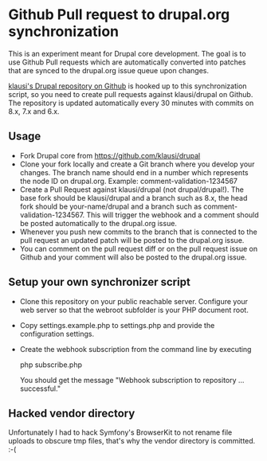 Github Pull request to drupal.org synchronization
=================================================

This is an experiment meant for Drupal core development. The goal is to use
Github Pull requests which are automatically converted into patches that are
synced to the drupal.org issue queue upon changes.

[klausi's Drupal repository on Github](https://github.com/klausi/drupal) is
hooked up to this synchronization script, so you need to create pull requests
against klausi/drupal on Github. The repository is updated automatically every
30 minutes with commits on 8.x, 7.x and 6.x.

Usage
-----

* Fork Drupal core from https://github.com/klausi/drupal
* Clone your fork locally and create a Git branch where you develop your
  changes. The branch name should end in a number which represents the node ID
  on drupal.org. Example: comment-validation-1234567
* Create a Pull Request against klausi/drupal (not drupal/drupal!). The base
  fork should be klausi/drupal and a branch such as 8.x, the head fork should be
  your-name/drupal and a branch such as comment-validation-1234567. This will
  trigger the webhook and a comment should be posted automatically to the
  drupal.org issue.
* Whenever you push new commits to the branch that is connected to the pull
  request an updated patch will be posted to the drupal.org issue.
* You can comment on the pull request diff or on the pull request issue on
  Github and your comment will also be posted to the drupal.org issue.


Setup your own synchronizer script
----------------------------------

* Clone this repository on your public reachable server. Configure your web
  server so that the webroot subfolder is your PHP document root.
* Copy settings.example.php to settings.php and provide the configuration
  settings.
* Create the webhook subscription from the command line by executing

    php subscribe.php

  You should get the message "Webhook subscription to repository ... successful."


Hacked vendor directory
-----------------------

Unfortunately I had to hack Symfony's BrowserKit to not rename file uploads to
obscure tmp files, that's why the vendor directory is committed. :-(
